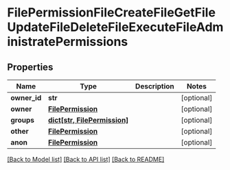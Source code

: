 # FilePermissionFileCreateFileGetFileUpdateFileDeleteFileExecuteFileAdministratePermissions


## Properties
Name | Type | Description | Notes
------------ | ------------- | ------------- | -------------
**owner_id** | **str** |  | [optional] 
**owner** | [**FilePermission**](FilePermission.md) |  | [optional] 
**groups** | [**dict[str, FilePermission]**](FilePermission.md) |  | [optional] 
**other** | [**FilePermission**](FilePermission.md) |  | [optional] 
**anon** | [**FilePermission**](FilePermission.md) |  | [optional] 

[[Back to Model list]](../README.md#documentation-for-models) [[Back to API list]](../README.md#documentation-for-api-endpoints) [[Back to README]](../README.md)


